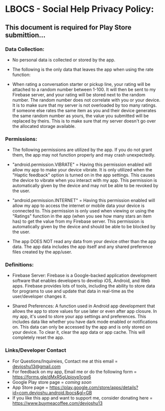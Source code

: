# LBOCS - Social Help Privacy Policy:

## This document is required for Play Store submittion... 


### Data Collection:
- No personal data is collected or stored by the app.

- The following is the only data that leaves the app when using the rate function:

- When rating a conversation starter or pickup line, your rating will be attached to a random number between 1-100. It will then be sent to my Firebase server, and your rating will be stored next to the random number. The random number does not correlate with you or your device. It is to make sure that my server is not overloaded by too many ratings. If someone else rates the same item as you and their device generates the same random number as yours, the value you submitted will be replaced by theirs. This is to make sure that my server doesn't go over the allocated storage available.


### Permissions:
 - The following permissions are utilized by the app. If you do not grant them, the app may not function properly and may crash unexpectedly.

- "android.permission.VIBRATE" = Having this permission enabled will allow my app to make your device vibrate. It is only utilized when the "Haptic feedback" option is turned on in the app settings. This causes the device to vibrate when you interact with my app. This permission is automatically given by the device and may not be able to be revoked by the user. 

- "android.permission.INTERNET" = Having this permission enabled will allow my app to access the internet or mobile data your device is connected to. This permission is only used when viewing or using the "Ratings" function in the app (when you see how many stars an item has) to get the value from my Firebase server. This permission is automatically given by the device and should be able to be blocked by the user.

- The app DOES NOT read any data from your device other than the app data. The app data includes the app itself and any shared preference files created by the app/user.


### Definitions:
- Firebase Server: Firebase is a Google-backed application development software that enables developers to develop iOS, Android, and Web apps. Firebase provides lots of tools, including the ability to store data for programs to use and update that data in real-time as the user/developer changes it.

- Shared Preferences: A function used in Android app development that allows the app to store values for use later or even after app closure. In my app, it's used to store your app settings and preferences. This includes data like whether you have dark mode enabled or notifications on. This data can only be accessed by the app and is only stored on your device. To clear it, clear the app data or app cache. This will completely reset the app.


### Links/Developer Contact

- For Questions/Inquireies, Contact me at this email = devjoshu13@gmail.com
- For feedback on my app, Email me or do the following form = https://forms.gle/dMxR5gUpioyp1cgx6
- Google Play store page = *coming soon*
- App Store page = https://play.google.com/store/apps/details?id=com.devjoshu.android.lbocs&gl=GB
- If you like this app and want to support me, consider donating here = https://www.buymeacoffee.com/devjoshu13
